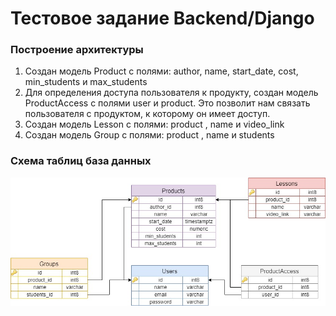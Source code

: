 # Тестовое задание Backend/Django

### Построение архитектуры

1. Создан модель Product с полями: author, name, start_date, cost, min_students и max_students
2. Для определения доступа пользователя к продукту, создан модель ProductAccess с полями user и product. Это позволит нам связать пользователя с продуктом, к которому он имеет доступ.
3. Создан модель Lesson с полями: product , name и video_link
4. Создан модель Group с полями: product , name и students

### Схема таблиц база данных
<img src="courses_project/media/courses.jpg">